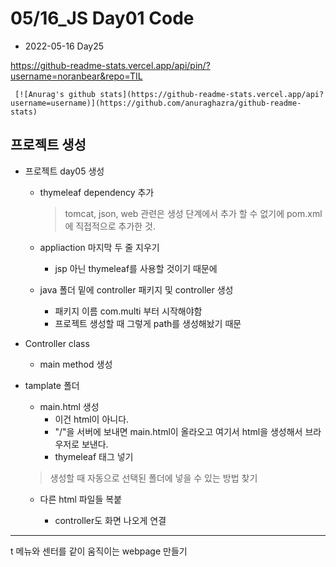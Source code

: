# 05/16_JS Day01 Code

- 2022-05-16 Day25



https://github-readme-stats.vercel.app/api/pin/?username=noranbear&repo=TIL

```stat catds
 [![Anurag's github stats](https://github-readme-stats.vercel.app/api?username=username)](https://github.com/anuraghazra/github-readme-stats)
```

## 프로젝트 생성

- 프로젝트 day05 생성 

  - thymeleaf dependency 추가

    >  tomcat, json, web 관련은 생성 단계에서 추가 할 수 없기에 pom.xml에 직접적으로 추가한 것.

  - appliaction 마지막 두 줄 지우기

    - jsp 아닌 thymeleaf를 사용할 것이기 때문에

  - java 폴더 밑에 controller 패키지 및 controller 생성

    - 패키지 이름 com.multi 부터 시작해야함
    - 프로젝트 생성할 때 그렇게 path를 생성해놨기 때문

- Controller class

  - main method 생성

- tamplate 폴더

  - main.html 생성
    - 이건 html이 아니다. 
    - "/"을 서버에 보내면 main.html이 올라오고 여기서 html을 생성해서 브라우저로 보낸다.
    - thymeleaf 태그 넣기

  > 생성할 때 자동으로 선택된 폴더에 넣을 수 있는 방법 찾기

  - 다른 html 파일들 복붙

    - controller도 화면 나오게 연결

---

t 메뉴와 센터를 같이 움직이는 webpage 만들기

